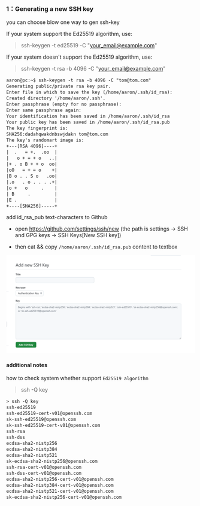 ### 1：Generating a new SSH key

you can choose blow one way to gen ssh-key

If your system support the Ed25519 algorithm, use:

> ssh-keygen -t ed25519 -C "your_email@example.com"


If your system doesn't support the Ed25519 algorithm, use:

> ssh-keygen -t rsa -b 4096 -C "your_email@example.com"

```shell
aaron@pc:~$ ssh-keygen -t rsa -b 4096 -C "tom@tom.com"
Generating public/private rsa key pair.
Enter file in which to save the key (/home/aaron/.ssh/id_rsa):
Created directory '/home/aaron/.ssh'.
Enter passphrase (empty for no passphrase):
Enter same passphrase again:
Your identification has been saved in /home/aaron/.ssh/id_rsa
Your public key has been saved in /home/aaron/.ssh/id_rsa.pub
The key fingerprint is:
SHA256:dadahqwakdnbswjdakn tom@tom.com
The key's randomart image is:
+---[RSA 4096]----+
|  .   = +.  .oo  |
|   o + = + o   ..|
|+ . o B + + o  oo|
|oO   = + = o    +|
|B o . . S o   .oo|
|.o   . o . . . .+|
|o +   o     .    |
| B     .         |
|E .              |
+----[SHA256]-----+

```

add id_rsa_pub text-characters to Github 

- open https://github.com/settings/ssh/new (the path is settings -> SSH and GPG keys -> SSH Keys[New SSH key])

- then cat && copy `/home/aaron/.ssh/id_rsa.pub` content to textbox

![Logo](https://github.com/rsgoo/learn-notes/blob/master/ZoneForResource/github-add-ssh-key.png)

#### additional notes

how to check system whether support `Ed25519 algorithm`

> ssh -Q key

```shell
> ssh -Q key
ssh-ed25519
ssh-ed25519-cert-v01@openssh.com
sk-ssh-ed25519@openssh.com
sk-ssh-ed25519-cert-v01@openssh.com
ssh-rsa
ssh-dss
ecdsa-sha2-nistp256
ecdsa-sha2-nistp384
ecdsa-sha2-nistp521
sk-ecdsa-sha2-nistp256@openssh.com
ssh-rsa-cert-v01@openssh.com
ssh-dss-cert-v01@openssh.com
ecdsa-sha2-nistp256-cert-v01@openssh.com
ecdsa-sha2-nistp384-cert-v01@openssh.com
ecdsa-sha2-nistp521-cert-v01@openssh.com
sk-ecdsa-sha2-nistp256-cert-v01@openssh.com
```







